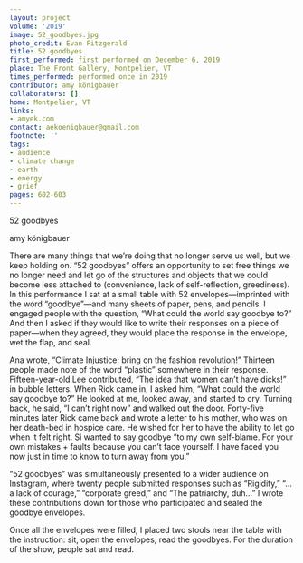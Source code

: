 ```yaml
---
layout: project
volume: '2019'
image: 52_goodbyes.jpg
photo_credit: Evan Fitzgerald
title: 52 goodbyes
first_performed: first performed on December 6, 2019
place: The Front Gallery, Montpelier, VT
times_performed: performed once in 2019
contributor: amy königbauer
collaborators: []
home: Montpelier, VT
links:
- amyek.com
contact: aekoenigbauer@gmail.com
footnote: ''
tags:
- audience
- climate change
- earth
- energy
- grief
pages: 602-603
---
```



52 goodbyes

amy königbauer

There are many things that we’re doing that no longer serve us well, but we keep holding on. “52 goodbyes” offers an opportunity to set free things we no longer need and let go of the structures and objects that we could become less attached to (convenience, lack of self-reflection, greediness). In this performance I sat at a small table with 52 envelopes—imprinted with the word “goodbye”—and many sheets of paper, pens, and pencils. I engaged people with the question, “What could the world say goodbye to?” And then I asked if they would like to write their responses on a piece of paper—when they agreed, they would place the response in the envelope, wet the flap, and seal.

Ana wrote, “Climate Injustice: bring on the fashion revolution!” Thirteen people made note of the word “plastic” somewhere in their response. Fifteen-year-old Lee contributed, “The idea that women can’t have dicks!” in bubble letters. When Rick came in, I asked him, “What could the world say goodbye to?” He looked at me, looked away, and started to cry. Turning back, he said, “I can’t right now” and walked out the door. Forty-five minutes later Rick came back and wrote a letter to his mother, who was on her death-bed in hospice care. He wished for her to have the ability to let go when it felt right. Si wanted to say goodbye “to my own self-blame. For your own mistakes + faults because you can’t face yourself. I have faced you now just in time to know to turn away from you.”

“52 goodbyes” was simultaneously presented to a wider audience on Instagram, where twenty people submitted responses such as “Rigidity,” “… a lack of courage,” “corporate greed,” and “The patriarchy, duh…” I wrote these contributions down for those who participated and sealed the goodbye envelopes.

Once all the envelopes were filled, I placed two stools near the table with the instruction: sit, open the envelopes, read the goodbyes. For the duration of the show, people sat and read.
